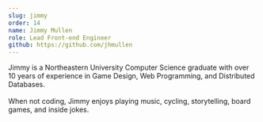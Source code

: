 ```yaml
---
slug: jimmy
order: 14
name: Jimmy Mullen
role: Lead Front-end Engineer
github: https://github.com/jhmullen
---
```


Jimmy is a Northeastern University Computer Science graduate with over 10 years of experience in Game Design, Web Programming, and Distributed Databases.
<br /><br />
When not coding, Jimmy enjoys playing music, cycling, storytelling, board games, and inside jokes.
